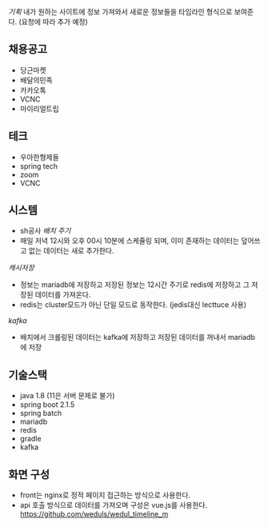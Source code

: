 *기획*
내가 원하는 사이트에 정보 가져와서 새로운 정보들을 타임라인 형식으로 보여준다. (요청에 따라 추가 예정)

## 채용공고
* 당근마켓
* 배달의민족
* 카카오톡
* VCNC
* 마이리얼트립


## 테크 
* 우아한형제들
* spring tech
* zoom
* VCNC


## 시스템
* sh공사
*배치 주기*
* 매일 저녁 12시와 오후 00시 10분에 스케쥴링 되며, 이미 존재하는 데이터는 덮어쓰고 없는 데이터는 새로 추가한다.


*캐시저장*
* 정보는 mariadb에 저장하고 저장된 정보는 12시간 주기로 redis에 저장하고 그 저장된 데이터를 가져온다.
* redis는 cluster모드가 아닌 단일 모드로 동작한다. (jedis대신 lecttuce 사용)


*kafka*
* 배치에서 크롤링된 데이터는 kafka에 저장하고 저장된 데이터를 꺼내서 mariadb에 저장


## 기술스택
* java 1.8 (11은 서버 문제로 불가)
* spring boot 2.1.5
* spring batch
* mariadb
* redis
* gradle
* kafka


## 화면 구성
* front는 nginx로 정적 페이지 접근하는 방식으로 사용한다.
* api 호출 방식으로 데이터를 가져오며 구성은 vue.js를 사용한다.
https://github.com/weduls/wedul_timeline_m
